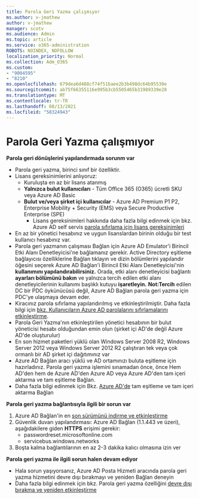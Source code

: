 ```yaml
---
title: Parola Geri Yazma çalışmıyor
ms.author: v-jmathew
author: v-jmathew
manager: scotv
ms.audience: Admin
ms.topic: article
ms.service: o365-administration
ROBOTS: NOINDEX, NOFOLLOW
localization_priority: Normal
ms.collection: Adm_O365
ms.custom:
- "9004595"
- "8210"
ms.openlocfilehash: 679dea6d488cf74f51baee2b3b498dc64b95530e
ms.sourcegitcommit: ab75f66355116e995b3cb5505465b31989339e28
ms.translationtype: MT
ms.contentlocale: tr-TR
ms.lasthandoff: 08/13/2021
ms.locfileid: "58324943"
---
```

# <a name="password-writeback-is-not-working"></a>Parola Geri Yazma çalışmıyor

**Parola geri dönüşlerini yapılandırmada sorunm var**

- Parola geri yazma, birinci sınıf bir özelliktir.
- Lisans gereksinimlerini anlıyoruz:
  - Kuruluşta en az bir lisans atanmış
  - **Yalnızca bulut kullanıcıları** - Tüm Office 365 (O365) ücretli SKU veya Azure AD Basic
  - **Bulut ve/veya şirket içi kullanıcılar** - Azure AD Premium P1 P2, Enterprise Mobility + Security (EMS) veya Secure Productive Enterprise (SPE)
    - Lisans gereksinimleri hakkında daha fazla bilgi edinmek için bkz. Azure AD self servis [parola sıfırlama için lisans gereksinimleri](https://docs.microsoft.com/azure/active-directory/active-directory-passwords-licensing)
- En az bir yönetici hesabınız ve uygun lisanslardan birinin olduğu bir test kullanıcı hesabınız var.
- Parola geri yazmanın çalışması Bağlan için Azure AD Emulator'i Birincil Etki Alanı Denetleyicisi'ne bağlamanız gerekir. Active Directory eşitleme bağlayıcısı özelliklerine Bağlan tıklayın ve dizin  bölümlerini yapılandır öğesini seçerek Azure AD Bağlan'i Birincil Etki Alanı Denetleyicisi'nin **kullanımını yapılandırabilirsiniz.** Orada, etki alanı denetleyicisi bağlantı **ayarları bölümünü bakın** ve yalnızca tercih edilen etki alanı denetleyicilerinin kullanımı başlıklı kutuyu **işaretleyin.**
    **Not:Tercih** edilen DC bir PDC öykünücüsü değil, Azure AD Bağlan parola geri yazma için PDC'ye ulaşmaya devam eder.
- Kiracınız parola sıfırlama yapılandırılmış ve etkinleştirilmiştir. Daha fazla bilgi için [bkz. Kullanıcıların Azure AD parolalarını sıfırlamalarını etkinleştirme](https://docs.microsoft.com/azure/active-directory/active-directory-passwords-getting-started).
- Parola Geri Yazma'nın etkinleştirilen yönetici hesabının bir bulut yöneticisi hesabı olduğundan emin olun (şirket içi AD'de değil Azure AD'de oluşturulur)
- En son hizmet paketleri yüklü olan Windows Server 2008 R2, Windows Server 2012 veya Windows Server 2012 R2 çalıştıran tek veya çok ormanlı bir AD şirket içi dağıtımınız var
- Azure AD Bağlan aracı yüklü ve AD ortamınızı buluta eşitleme için hazırladınız. Parola geri yazma işlemini sınamadan önce, önce Hem AD'den hem de Azure AD'den Azure AD veya Azure AD'den tam içeri aktarma ve tam eşitleme Bağlan.
- Daha fazla bilgi edinmek için Bkz. [Azure AD'de](https://docs.microsoft.com/azure/active-directory/connect/active-directory-aadconnectsync-operations) tam eşitleme ve tam içeri aktarma Bağlan

**Parola geri yazma bağlantısıyla ilgili bir sorun var**

1. Azure AD Bağlan'in en [son sürümünü indirme ve etkinleştirme](https://www.microsoft.com/download/details.aspx?id=47594)
2. Güvenlik duvarı yapılandırması: Azure AD Bağlan (1.1.443 ve üzeri), aşağıdakilere giden **HTTPS** erişimi gerekir:
    - passwordreset.microsoftonline.com
    - servicebus.windows.networks
3. Boşta kalma bağlantılarının en az 2-3 dakika kalıcı olmasına izin ver

**Parola geri yazma ile ilgili sorun halen devam ediyor**

- Hala sorun yaşıyorsanız, Azure AD Posta Hizmeti aracında parola geri yazma hizmetini devre dışı bırakmayı ve yeniden Bağlan deneyin
- Daha fazla bilgi edinmek için bkz. Parola geri yazma özelliğini [devre dışı bırakma ve yeniden etkinleştirme](https://docs.microsoft.com/azure/active-directory/active-directory-passwords-troubleshoot)
